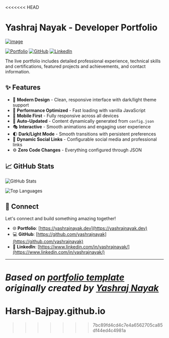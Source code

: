 <<<<<<< HEAD
# Yashraj Nayak - Developer Portfolio

[![image](https://github.com/user-attachments/assets/e63696e2-0660-457b-8691-584a47365fd8)](https://yashrajnayak.github.io/)

<div align="left">
  
[![Portfolio](https://img.shields.io/badge/🌐_Visit_Portfolio-Live-brightgreen?style=for-the-badge)](https://yashrajnayak.dev)
[![GitHub](https://img.shields.io/badge/GitHub-Profile-181717?style=for-the-badge&logo=github)](https://github.com/yashrajnayak)
[![LinkedIn](https://img.shields.io/badge/LinkedIn-Connect-0A66C2?style=for-the-badge&logo=linkedin)](https://www.linkedin.com/in/yashrajnayak/)

</div>

The live portfolio includes detailed professional experience, technical skills and certifications, featured projects and achievements, and contact information.

## ✨ Features

- 🎨 **Modern Design** - Clean, responsive interface with dark/light theme support
- 🚀 **Performance Optimized** - Fast loading with vanilla JavaScript
- 📱 **Mobile First** - Fully responsive across all devices
- 🔄 **Auto-Updated** - Content dynamically generated from `config.json`
- 🎭 **Interactive** - Smooth animations and engaging user experience
- 🌓 **Dark/Light Mode** - Smooth transitions with persistent preferences
- 🔗 **Dynamic Social Links** - Configurable social media and professional links
- ⚙️ **Zero Code Changes** - Everything configured through JSON

## 📈 GitHub Stats

<div align="left">

![GitHub Stats](https://github-readme-stats.vercel.app/api?username=yashrajnayak&theme=dark&hide_border=true&include_all_commits=true&count_private=true)

![Top Languages](https://github-readme-stats.vercel.app/api/top-langs/?username=yashrajnayak&theme=dark&hide_border=true&include_all_commits=true&count_private=true&layout=compact)

</div>

## 🤝 Connect

Let's connect and build something amazing together!

- 🌐 **Portfolio**: [https://yashrajnayak.dev](https://yashrajnayak.dev)
- 💻 **GitHub**: [https://github.com/yashrajnayak](https://github.com/yashrajnayak)
- 🔗 **LinkedIn**: [https://www.linkedin.com/in/yashrajnayak/](https://www.linkedin.com/in/yashrajnayak/)

---

*Based on [portfolio template](https://github.com/yashrajnayak/developer-portfolio) originally created by [Yashraj Nayak](https://github.com/yashrajnayak)*
=======
# Harsh-Bajpay.github.io
>>>>>>> 7bc89fd4cd4c7e4a6562705ca85df44ed4c4981a
